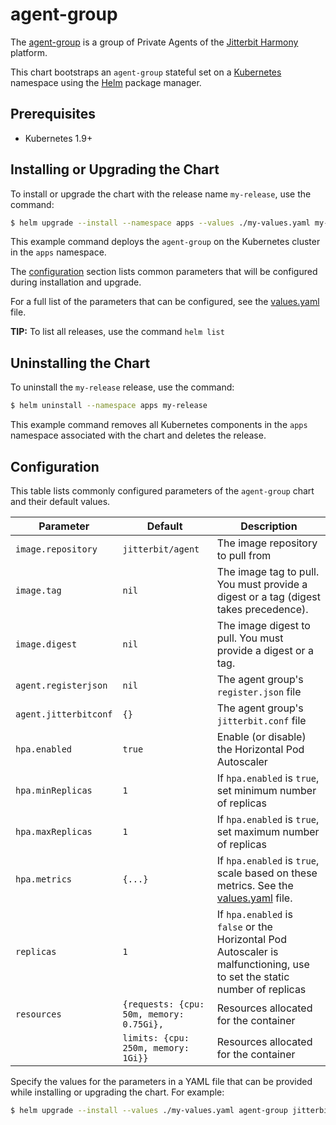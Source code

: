 # agent-group

The [agent-group](https://github.com/jitterbit/charts) is a group of Private Agents of the [Jitterbit
Harmony](https://jitterbit.com) platform.

This chart bootstraps an `agent-group` stateful set on a [Kubernetes](https://kubernetes.io) namespace using the
[Helm](https://helm.sh) package manager.


## Prerequisites

- Kubernetes 1.9+


## Installing or Upgrading the Chart

To install or upgrade the chart with the release name `my-release`, use the command:

```bash
$ helm upgrade --install --namespace apps --values ./my-values.yaml my-release jitterbit/agent-group
```
This example command deploys the `agent-group` on the Kubernetes cluster in the `apps` namespace.

The [configuration](#configuration) section lists common parameters that will be configured during installation and
upgrade.

For a full list of the parameters that can be configured, see the [values.yaml](values.yaml) file.

**TIP:** To list all releases, use the command `helm list`


## Uninstalling the Chart

To uninstall the `my-release` release, use the command:

```bash
$ helm uninstall --namespace apps my-release
```
This example command removes all Kubernetes components in the `apps` namespace associated with the chart and deletes
the release.


## Configuration

This table lists commonly configured parameters of the `agent-group` chart and their default values.

| Parameter             | Default                                  | Description                                                                                                              |
| --------------------- | ---------------------------------------- | ------------------------------------------------------------------------------------------------------------------------ |
| `image.repository`    | `jitterbit/agent`                        | The image repository to pull from                                                                                        |
| `image.tag`           | `nil`                                    | The image tag to pull. You must provide a digest or a tag (digest takes precedence).                                     |
| `image.digest`        | `nil`                                    | The image digest to pull. You must provide a digest or a tag.                                                            |
| `agent.registerjson`  | `nil`                                    | The agent group's `register.json` file                                                                                   |
| `agent.jitterbitconf` | `{}`                                     | The agent group's `jitterbit.conf` file                                                                                  |
| `hpa.enabled`         | `true`                                   | Enable (or disable) the Horizontal Pod Autoscaler                                                                        |
| `hpa.minReplicas`     | `1`                                      | If `hpa.enabled` is `true`, set minimum number of replicas                                                               |
| `hpa.maxReplicas`     | `1`                                      | If `hpa.enabled` is `true`, set maximum number of replicas                                                               |
| `hpa.metrics`         | `{...}`                                  | If `hpa.enabled` is `true`, scale based on these metrics. See the [values.yaml](values.yaml) file.                       |
| `replicas`            | `1`                                      | If `hpa.enabled` is `false` or the Horizontal Pod Autoscaler is malfunctioning, use to set the static number of replicas |
| `resources`           | `{requests: {cpu: 50m, memory: 0.75Gi},` | Resources allocated for the container                                                                                    |
|                       | `limits: {cpu: 250m, memory: 1Gi}}`      | Resources allocated for the container                                                                                    |

Specify the values for the parameters in a YAML file that can be provided while installing or upgrading the chart.
For example:

```bash
$ helm upgrade --install --values ./my-values.yaml agent-group jitterbit/agent-group
```
